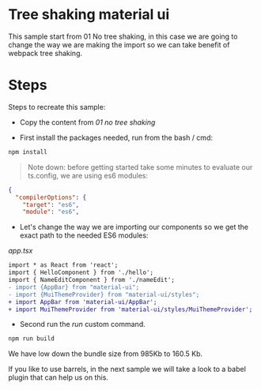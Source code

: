 # Tree shaking material ui

This sample start from 01 No tree shaking, in this case we are going to change the way we are making the import
so we can take benefit of webpack tree shaking.

# Steps

Steps to recreate this sample:

- Copy the content from _01 no tree shaking_

- First install the packages needed, run from the bash / cmd:

```bash
npm install
```

> Note down: before getting started take some minutes to evaluate our ts.config, we are using es6 modules:

```json
{
  "compilerOptions": {
    "target": "es6",
    "module": "es6",
```

- Let's change the way we are importing our components so we get the exact path to the needed ES6 modules:

_app.tsx_

```diff
import * as React from 'react';
import { HelloComponent } from './hello';
import { NameEditComponent } from './nameEdit';
- import {AppBar} from "material-ui";
- import {MuiThemeProvider} from "material-ui/styles";
+ import AppBar from 'material-ui/AppBar';
+ import MuiThemeProvider from 'material-ui/styles/MuiThemeProvider';
```

- Second run the _run_ custom command.

```bash
npm run build
```
We have low down the bundle size from 985Kb to 160.5 Kb.

If you like to use barrels, in the next sample we will take a look to a babel plugin that can help us on this.
